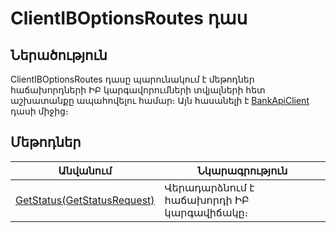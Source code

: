 ---
---

<div class="version-block" data-product-id="bank" data-version="250626.000, 250929.000" markdown="1">

# ClientIBOptionsRoutes դաս

## Ներածություն

ClientIBOptionsRoutes դասը պարունակում է մեթոդներ հաճախորդների ԻԲ կարգավորումների տվյալների հետ աշխատանքը ապահովելու համար։
Այն հասանելի է [BankApiClient](../types/BankApiClient.md) դասի միջից։

## Մեթոդներ

| Անվանում | Նկարագրություն |
|----------|----------------|
| [GetStatus(GetStatusRequest)](ClientIBOptionsRoutes/GetStatus.md) | Վերադարձնում է հաճախորդի ԻԲ կարգավիճակը։ |

</div>
